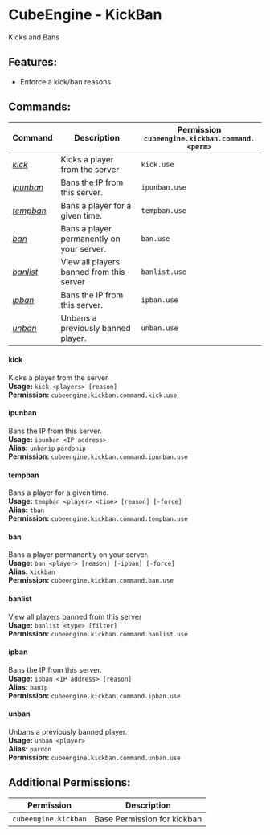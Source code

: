 # CubeEngine - KickBan
Kicks and Bans

## Features:
 - Enforce a kick/ban reasons

## Commands:
| Command | Description | Permission<br>`cubeengine.kickban.command.<perm>` |
| --- | --- | --- |
| [*kick*](#kick) | Kicks a player from the server | `kick.use` |
| [*ipunban*](#ipunban) | Bans the IP from this server. | `ipunban.use` |
| [*tempban*](#tempban) | Bans a player for a given time. | `tempban.use` |
| [*ban*](#ban) | Bans a player permanently on your server. | `ban.use` |
| [*banlist*](#banlist) | View all players banned from this server | `banlist.use` |
| [*ipban*](#ipban) | Bans the IP from this server. | `ipban.use` |
| [*unban*](#unban) | Unbans a previously banned player. | `unban.use` |

#### kick  
Kicks a player from the server  
**Usage:** `kick <players> [reason]`  
**Permission:** `cubeengine.kickban.command.kick.use`  
  

#### ipunban  
Bans the IP from this server.  
**Usage:** `ipunban <IP address>`  
**Alias:** `unbanip` `pardonip`  
**Permission:** `cubeengine.kickban.command.ipunban.use`  
  

#### tempban  
Bans a player for a given time.  
**Usage:** `tempban <player> <time> [reason] [-force]`  
**Alias:** `tban`  
**Permission:** `cubeengine.kickban.command.tempban.use`  
  

#### ban  
Bans a player permanently on your server.  
**Usage:** `ban <player> [reason] [-ipban] [-force]`  
**Alias:** `kickban`  
**Permission:** `cubeengine.kickban.command.ban.use`  
  

#### banlist  
View all players banned from this server  
**Usage:** `banlist <type> [filter]`  
**Permission:** `cubeengine.kickban.command.banlist.use`  
  

#### ipban  
Bans the IP from this server.  
**Usage:** `ipban <IP address> [reason]`  
**Alias:** `banip`  
**Permission:** `cubeengine.kickban.command.ipban.use`  
  

#### unban  
Unbans a previously banned player.  
**Usage:** `unban <player>`  
**Alias:** `pardon`  
**Permission:** `cubeengine.kickban.command.unban.use`  
  

## Additional Permissions:

| Permission | Description |
| --- | --- |
| `cubeengine.kickban` | Base Permission for kickban |